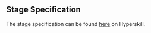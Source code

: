 ## Stage Specification

The stage specification can be found [here](https://hyperskill.org/projects/78/stages/435/implement) on Hyperskill.